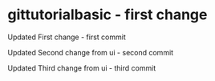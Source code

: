 # gittutorialbasic - first change

Updated First change - first commit

Updated Second change from ui  - second commit

Updated Third change from ui  - third commit

